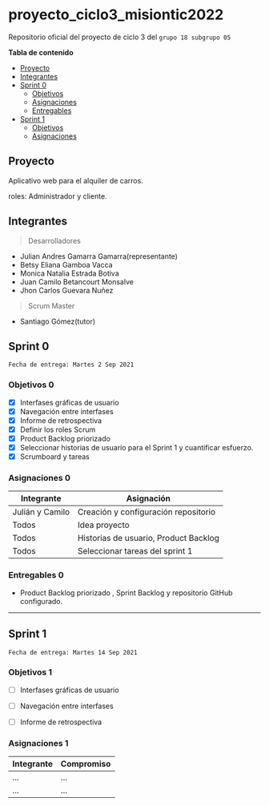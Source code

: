 # proyecto_ciclo3_misiontic2022
Repositorio oficial del proyecto de ciclo 3 del `grupo 18 subgrupo 05`

**Tabla de contenido**

- [Proyecto](#proyecto)
- [Integrantes](#integrantes)
- [Sprint 0](#Sprint-0)
  - [Objetivos](#objetivos-0)
  - [Asignaciones](#asignaciones-0)
  - [Entregables](#entregables-0)
- [Sprint 1](#Sprint-1)
  - [Objetivos](#objetivos-1)
  - [Asignaciones](#asignaciones-1)


## Proyecto 

Aplicativo web para el alquiler de carros.

roles: Administrador y cliente.

## Integrantes
> Desarrolladores
* Julian Andres Gamarra Gamarra(representante) 
* Betsy Eliana Gamboa Vacca
* Monica Natalia Estrada Botiva
* Juan Camilo Betancourt Monsalve
* Jhon Carlos Guevara Nuñez

> Scrum Master

* Santiago Gómez(tutor)

## Sprint 0

`Fecha de entrega: Martes 2 Sep 2021`

### Objetivos 0

- [X] Interfases gráficas de usuario 
- [X] Navegación entre interfases 
- [x] Informe de retrospectiva 
- [x] Definir los roles Scrum
- [x] Product Backlog priorizado
- [x] Seleccionar historias de usuario para el Sprint 1 y cuantificar esfuerzo.
- [x] Scrumboard y tareas

### Asignaciones 0

| Integrante  | Asignación |
| ------------- | ------------- |
| Julián y Camilo | Creación y configuración repositorio  |
| Todos | Idea proyecto  |
| Todos  | Historias de usuario, Product Backlog|
| Todos  | Seleccionar tareas del sprint 1   |

### Entregables 0

* Product Backlog priorizado , Sprint Backlog y repositorio GitHub configurado.

---

## Sprint 1

`Fecha de entrega: Martes 14 Sep 2021`

### Objetivos 1

- [ ] Interfases gráficas de usuario 
- [ ] Navegación entre interfases 
- [ ] Informe de retrospectiva 


### Asignaciones 1

| Integrante | Compromiso |
| ------------- | ------------- |
| ...| ...  |
| ...| ...  |
